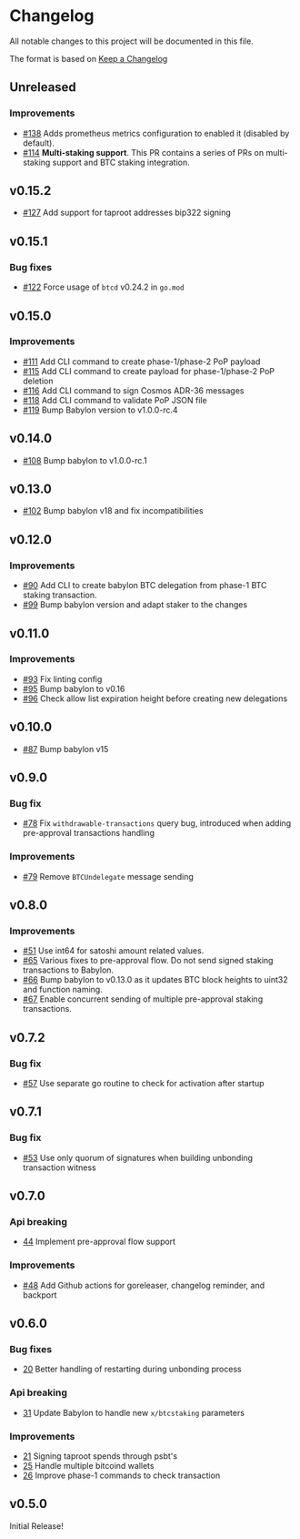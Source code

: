 <!--
Guiding Principles:

Changelogs are for humans, not machines.
There should be an entry for every single version.
The same types of changes should be grouped.
Versions and sections should be linkable.
The latest version comes first.
The release date of each version is displayed.
Mention whether you follow Semantic Versioning.

Usage:

Change log entries are to be added to the Unreleased section under the
appropriate stanza (see below). Each entry should have following format:

* [#PullRequestNumber](PullRequestLink) message

Types of changes (Stanzas):

"Features" for new features.
"Improvements" for changes in existing functionality.
"Deprecated" for soon-to-be removed features.
"Bug Fixes" for any bug fixes.
"Client Breaking" for breaking CLI commands and REST routes used by end-users.
"API Breaking" for breaking exported APIs used by developers building on SDK.
Ref: https://keepachangelog.com/en/1.0.0/
-->

# Changelog

All notable changes to this project will be documented in this file.

The format is based on [Keep a Changelog](https://keepachangelog.com/en/1.0.0/)

## Unreleased

### Improvements

- [#138](https://github.com/babylonlabs-io/btc-staker/pull/138) Adds prometheus metrics
configuration to enabled it (disabled by default).
- [#114](https://github.com/babylonlabs-io/btc-staker/pull/114) **Multi-staking support**.
This PR contains a series of PRs on multi-staking support and BTC staking integration.

## v0.15.2

* [#127](https://github.com/babylonlabs-io/btc-staker/pull/127) Add support for
taproot addresses bip322 signing

## v0.15.1

### Bug fixes

- [#122](https://github.com/babylonlabs-io/btc-staker/pull/122) Force usage of
`btcd` v0.24.2 in `go.mod`

## v0.15.0

### Improvements
- [#111](https://github.com/babylonlabs-io/btc-staker/pull/111) Add CLI command
to create phase-1/phase-2 PoP payload
- [#115](https://github.com/babylonlabs-io/btc-staker/pull/115) Add CLI command
to create payload for phase-1/phase-2 PoP deletion
- [#116](https://github.com/babylonlabs-io/btc-staker/pull/116) Add CLI command
to sign Cosmos ADR-36 messages
- [#118](https://github.com/babylonlabs-io/btc-staker/pull/118) Add CLI command
to validate PoP JSON file
- [#119](https://github.com/babylonlabs-io/btc-staker/pull/119) Bump Babylon version
to v1.0.0-rc.4

## v0.14.0

* [#108](https://github.com/babylonlabs-io/btc-staker/pull/108) Bump babylon to v1.0.0-rc.1

## v0.13.0

* [#102](https://github.com/babylonlabs-io/btc-staker/pull/102) Bump babylon v18
and fix incompatibilities

## v0.12.0

### Improvements

* [#90](https://github.com/babylonlabs-io/btc-staker/pull/90) Add CLI to create
babylon BTC delegation from phase-1 BTC staking transaction.
* [#99](https://github.com/babylonlabs-io/btc-staker/pull/99) Bump babylon version
and adapt staker to the changes

## v0.11.0

### Improvements

* [#93](https://github.com/babylonlabs-io/btc-staker/pull/93) Fix linting config
* [#95](https://github.com/babylonlabs-io/btc-staker/pull/95) Bump babylon to v0.16
* [#96](https://github.com/babylonlabs-io/btc-staker/pull/96) Check allow list
expiration height before creating new delegations

## v0.10.0

* [#87](https://github.com/babylonlabs-io/btc-staker/pull/87) Bump babylon v15

## v0.9.0

### Bug fix

* [#78](https://github.com/babylonlabs-io/btc-staker/pull/78) Fix
`withdrawable-transactions` query bug, introduced when adding pre-approval
transactions handling

### Improvements

* [#79](https://github.com/babylonlabs-io/btc-staker/pull/79) Remove `BTCUndelegate`
message sending

## v0.8.0

### Improvements

* [#51](https://github.com/babylonlabs-io/btc-staker/pull/51) Use int64
  for satoshi amount related values.
* [#65](https://github.com/babylonlabs-io/btc-staker/pull/65) Various fixes to
pre-approval flow. Do not send signed staking transactions to Babylon.
* [#66](https://github.com/babylonlabs-io/btc-staker/pull/66) Bump babylon to
v0.13.0 as it updates BTC block heights to uint32 and function naming.
* [#67](https://github.com/babylonlabs-io/btc-staker/pull/67) Enable concurrent
sending of multiple pre-approval staking transactions.

## v0.7.2

### Bug fix

* [#57](https://github.com/babylonlabs-io/btc-staker/pull/57) Use separate go
routine to check for activation after startup

## v0.7.1

### Bug fix

- [#53](https://github.com/babylonlabs-io/btc-staker/pull/53) Use only quorum of
signatures when building unbonding transaction witness

## v0.7.0

### Api breaking

* [44](https://github.com/babylonlabs-io/btc-staker/pull/44) Implement
pre-approval flow support

### Improvements

* [#48](https://github.com/babylonlabs-io/btc-staker/pull/48) Add Github actions
  for goreleaser, changelog reminder, and backport

## v0.6.0

### Bug fixes

* [20](https://github.com/babylonlabs-io/btc-staker/pull/20) Better handling
of restarting during unbonding process

### Api breaking

* [31](https://github.com/babylonlabs-io/btc-staker/pull/31) Update Babylon
to handle new `x/btcstaking` parameters

### Improvements

* [21](https://github.com/babylonlabs-io/btc-staker/pull/21) Signing taproot
spends through psbt's
* [25](https://github.com/babylonlabs-io/btc-staker/pull/25) Handle multiple
bitcoind wallets
* [26](https://github.com/babylonlabs-io/btc-staker/pull/26) Improve phase-1
commands to check transaction


## v0.5.0

Initial Release!
